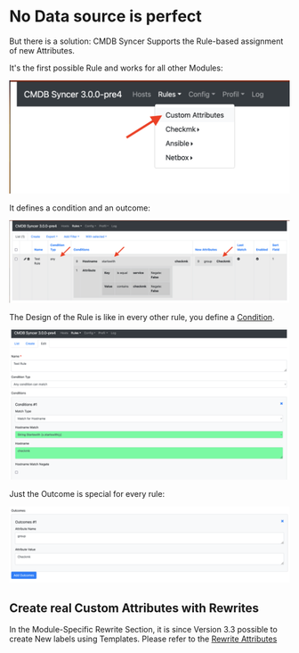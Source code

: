 # No Data source is perfect

But there is a solution:
CMDB Syncer Supports the Rule-based assignment of new Attributes.

It's the first possible Rule and works for all other Modules:

![](img/custom_attributes_1.png)

It defines a condition and an outcome:

![](img/custom_attributes_2.png)

The Design of the Rule is like in every other rule, you define a [Condition](conditions.md).

![](img/custom_attributes_3.png)

Just the Outcome is special for every rule:

![](img/custom_attributes_4.png)


## Create real Custom Attributes with Rewrites

In the Module-Specific Rewrite Section, it is since Version 3.3 possible to create New labels using Templates. Please refer to the [Rewrite Attributes](rewrite_attributes.md)

